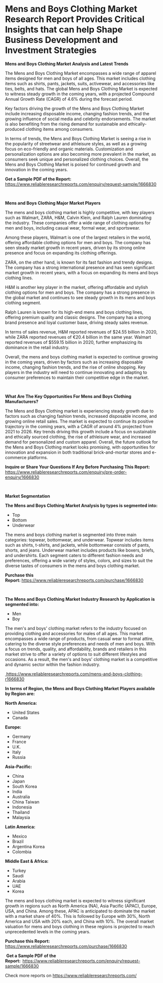 <p><h1>Mens and Boys Clothing Market Research Report Provides Critical Insights that can help Shape Business Development and Investment Strategies</h1></p><p><strong>Mens and Boys Clothing Market Analysis and Latest Trends</strong></p>
<p><p>The Mens and Boys Clothing Market encompasses a wide range of apparel items designed for men and boys of all ages. This market includes clothing items such as shirts, pants, jackets, suits, activewear, and accessories like ties, belts, and hats. The global Mens and Boys Clothing Market is expected to witness steady growth in the coming years, with a projected Compound Annual Growth Rate (CAGR) of 4.6% during the forecast period.</p><p>Key factors driving the growth of the Mens and Boys Clothing Market include increasing disposable income, changing fashion trends, and the growing influence of social media and celebrity endorsements. The market is also benefiting from the rising demand for sustainable and ethically-produced clothing items among consumers.</p><p>In terms of trends, the Mens and Boys Clothing Market is seeing a rise in the popularity of streetwear and athleisure styles, as well as a growing focus on eco-friendly and organic materials. Customization and personalization options are also becoming more prevalent in the market, as consumers seek unique and personalized clothing choices. Overall, the Mens and Boys Clothing Market is poised for continued growth and innovation in the coming years.</p></p>
<p><strong>Get a Sample PDF of the Report:&nbsp;</strong> <a href="https://www.reliableresearchreports.com/enquiry/request-sample/1666830">https://www.reliableresearchreports.com/enquiry/request-sample/1666830</a></p>
<p>&nbsp;</p>
<p><strong>Mens and Boys Clothing Major Market Players</strong></p>
<p><p>The mens and boys clothing market is highly competitive, with key players such as Walmart, ZARA, H&M, Calvin Klein, and Ralph Lauren dominating the industry. These companies offer a wide range of clothing options for men and boys, including casual wear, formal wear, and sportswear.</p><p>Among these players, Walmart is one of the largest retailers in the world, offering affordable clothing options for men and boys. The company has seen steady market growth in recent years, driven by its strong online presence and focus on expanding its clothing offerings.</p><p>ZARA, on the other hand, is known for its fast fashion and trendy designs. The company has a strong international presence and has seen significant market growth in recent years, with a focus on expanding its mens and boys clothing lines.</p><p>H&M is another key player in the market, offering affordable and stylish clothing options for men and boys. The company has a strong presence in the global market and continues to see steady growth in its mens and boys clothing segment.</p><p>Ralph Lauren is known for its high-end mens and boys clothing lines, offering premium quality and classic designs. The company has a strong brand presence and loyal customer base, driving steady sales revenue.</p><p>In terms of sales revenue, H&M reported revenues of $24.55 billion in 2020, while ZARA reported revenues of €20.4 billion in the same year. Walmart reported revenues of $559.15 billion in 2020, further emphasizing its dominance in the retail industry.</p><p>Overall, the mens and boys clothing market is expected to continue growing in the coming years, driven by factors such as increasing disposable income, changing fashion trends, and the rise of online shopping. Key players in the industry will need to continue innovating and adapting to consumer preferences to maintain their competitive edge in the market.</p></p>
<p>&nbsp;</p>
<p><strong>What Are The Key Opportunities For Mens and Boys Clothing Manufacturers?</strong></p>
<p><p>The Mens and Boys Clothing market is experiencing steady growth due to factors such as changing fashion trends, increased disposable income, and growing online retail sales. The market is expected to continue its positive trajectory in the coming years, with a CAGR of around 4% projected from 2021 to 2026. Key trends driving this growth include a focus on sustainable and ethically sourced clothing, the rise of athleisure wear, and increased demand for personalized and custom apparel. Overall, the future outlook for the Mens and Boys Clothing market looks promising, with opportunities for innovation and expansion in both traditional brick-and-mortar stores and e-commerce platforms.</p></p>
<p><strong>Inquire or Share Your Questions If Any Before Purchasing This Report:</strong> <a href="https://www.reliableresearchreports.com/enquiry/pre-order-enquiry/1666830">https://www.reliableresearchreports.com/enquiry/pre-order-enquiry/1666830</a></p>
<p>&nbsp;</p>
<p><strong>Market Segmentation</strong></p>
<p><strong>The Mens and Boys Clothing Market Analysis by types is segmented into:</strong></p>
<p><ul><li>Top</li><li>Bottom</li><li>Underwear</li></ul></p>
<p><p>The mens and boys clothing market is segmented into three main categories: topwear, bottomwear, and underwear. Topwear includes items such as shirts, t-shirts, and jackets, while bottomwear consists of pants, shorts, and jeans. Underwear market includes products like boxers, briefs, and undershirts. Each segment caters to different fashion needs and preferences, offering a wide variety of styles, colors, and sizes to suit the diverse tastes of consumers in the mens and boys clothing market.</p></p>
<p><strong>Purchase this Report:&nbsp;</strong><a href="https://www.reliableresearchreports.com/purchase/1666830">https://www.reliableresearchreports.com/purchase/1666830</a></p>
<p>&nbsp;</p>
<p><strong>The Mens and Boys Clothing Market Industry Research by Application is segmented into:</strong></p>
<p><ul><li>Men</li><li>Boy</li></ul></p>
<p><p>The men's and boys' clothing market refers to the industry focused on providing clothing and accessories for males of all ages. This market encompasses a wide range of products, from casual wear to formal attire, catering to the diverse style preferences and needs of men and boys. With a focus on trends, quality, and affordability, brands and retailers in this market strive to offer a variety of options to suit different lifestyles and occasions. As a result, the men's and boys' clothing market is a competitive and dynamic sector within the fashion industry.</p></p>
<p><a href="https://www.reliableresearchreports.com/mens-and-boys-clothing-r1666830">&nbsp;https://www.reliableresearchreports.com/mens-and-boys-clothing-r1666830</a></p>
<p><strong>In terms of Region, the Mens and Boys Clothing Market Players available by Region are:</strong></p>
<p>
    <p> <strong> North America: </strong>
        <ul>
            <li>United States</li>
            <li>Canada</li>
        </ul>
        </p> 
    <p> <strong> Europe: </strong>
        <ul>
            <li>Germany</li>
            <li>France</li>
            <li>U.K.</li>
            <li>Italy</li>
            <li>Russia</li>
        </ul>
        </p> 
    <p> <strong> Asia-Pacific: </strong>
        <ul>
            <li>China</li>
            <li>Japan</li>
            <li>South Korea</li>
            <li>India</li>
            <li>Australia</li>
            <li>China Taiwan</li>
            <li>Indonesia</li>
            <li>Thailand</li>
            <li>Malaysia</li>
        </ul>
        </p> 
    <p> <strong> Latin America: </strong>
        <ul>
            <li>Mexico</li>
            <li>Brazil</li>
            <li>Argentina Korea</li>
            <li>Colombia</li>
        </ul>
        </p> 
    <p> <strong> Middle East & Africa: </strong>
        <ul>
            <li>Turkey</li>
            <li>Saudi</li>
            <li>Arabia</li>
            <li>UAE</li>
            <li>Korea</li>
        </ul>
    </p>
    </p>
<p><p>The mens and boys clothing market is expected to witness significant growth in regions such as North America (NA), Asia Pacific (APAC), Europe, USA, and China. Among these, APAC is anticipated to dominate the market with a market share of 40%. This is followed by Europe with 30%, North America and USA with 20% each, and China with 10%. The overall market valuation for mens and boys clothing in these regions is projected to reach unprecedented levels in the coming years.</p></p>
<p><strong>Purchase this Report: </strong><a href="https://www.reliableresearchreports.com/purchase/1666830">https://www.reliableresearchreports.com/purchase/1666830</a></p>
<p>&nbsp;<strong>Get a Sample PDF of the Report:&nbsp;&nbsp;</strong><a href="https://www.reliableresearchreports.com/enquiry/request-sample/1666830">https://www.reliableresearchreports.com/enquiry/request-sample/1666830</a></p>
<p><strong></strong></p>
<p>Check more reports on <a href="https://www.reliableresearchreports.com/">https://www.reliableresearchreports.com/</a></p>